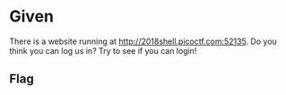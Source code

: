 # Given

There is a website running at <http://2018shell.picoctf.com:52135>. Do you think you can log us in? Try to see if you can login!

## Flag
